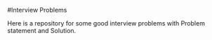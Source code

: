 #Interview Problems

Here is a repository for some good interview problems with Problem statement and Solution.
